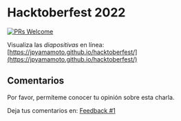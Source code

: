 # Hacktoberfest 2022

[![PRs Welcome](https://img.shields.io/badge/PRs-welcome-brightgreen.svg?style=flat-square)](http://makeapullrequest.com)

Visualiza las _diapositivas_ en línea: [https://jpyamamoto.github.io/hacktoberfest/](https://jpyamamoto.github.io/hacktoberfest/)

## Comentarios

Por favor, permíteme conocer tu opinión sobre esta charla.

Deja tus comentarios en: [Feedback #1](https://github.com/jpyamamoto/hacktoberfest2022/issues/1)

